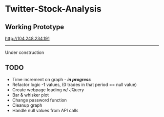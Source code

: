 # Twitter-Stock-Analysis

## Working Prototype
http://104.248.234.191

_______
Under construction

## TODO

* Time increment on graph - **_in progress_**
* Refactor logic -1 values, (0 trades in that period == null value)
* Create webpage loading w/ JQuery
* Bar & whisker plot
* Change password function
* Cleanup graph
* Handle null values from API calls
